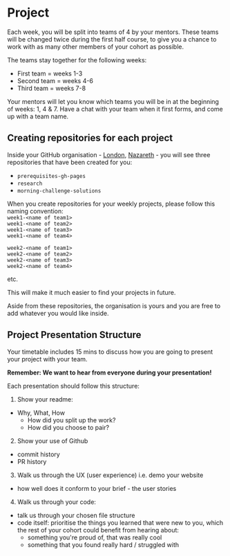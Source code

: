 # Project

Each week, you will be split into teams of 4 by your mentors. These teams will be changed twice during the first half course, to give you a chance to work with as many other members of your cohort as possible.

The teams stay together for the following weeks:
+ First team = weeks 1-3
+ Second team = weeks 4-6
+ Third team = weeks 7-8

Your mentors will let you know which teams you will be in at the beginning of weeks: 1, 4 & 7. Have a chat with your team when it first forms, and come up with a team name.

## Creating repositories for each project
Inside your GitHub organisation - [London](https://github.com/FAC10), [Nazareth](https://github.com/FACN1) - you will see three repositories that have been created for you:
+ `prerequisites-gh-pages`
+ `research`
+ `morning-challenge-solutions`

When you create repositories for your weekly projects, please follow this naming convention:  
`week1-<name of team1>`  
`week1-<name of team2>`  
`week1-<name of team3>`  
`week1-<name of team4>`  

`week2-<name of team1>`  
`week2-<name of team2>`  
`week2-<name of team3>`  
`week2-<name of team4>`  

etc.

This will make it much easier to find your projects in future.

Aside from these repositories, the organisation is yours and you are free to add whatever you would like inside.

## Project Presentation Structure

Your timetable includes 15 mins to discuss how you are going to present your project with your team.

**Remember: We want to hear from everyone during your presentation!**

Each presentation should follow this structure:
1. Show your readme:
  + Why, What, How
    + How did you split up the work?
    + How did you choose to pair?
2. Show your use of Github
  + commit history
  + PR history
3. Walk us through the UX (user experience) i.e. demo your website
  + how well does it conform to your brief - the user stories
4. Walk us through your code:
  + talk us through your chosen file structure
  + code itself: prioritise the things you learned that were new to you, which the rest of your cohort could benefit from hearing about:
    + something you're proud of, that was really cool
    + something that you found really hard / struggled with
